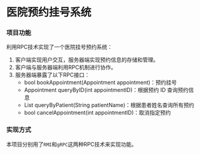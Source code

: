# 医院预约挂号系统
### 项目功能

利用RPC技术实现了一个医院挂号预约系统：

1. 客户端实现用户交互，服务器端实现预约信息的存储和管理。
2. 客户端与服务器端利用RPC机制进行协作。
3. 服务器端暴露了以下RPC接口：
   * bool bookAppointment(Appointment appointment)：预约挂号
   * Appointment queryByID(int appointmentID)：根据预约 ID 查询预约信息
   * List<Appointment> queryByPatient(String patientName)：根据患者姓名查询所有预约
   * bool cancelAppointment(int appointmentID)：取消指定预约

### 实现方式

本项目分别用了`RMI`和`gRPC`这两种RPC技术来实现功能。

